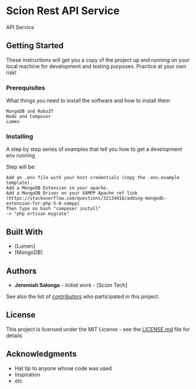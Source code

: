 # Scion Rest API Service

API Service

## Getting Started

These instructions will get you a copy of the project up and running on your local machine for development and testing purposes. Practice at your own risk!

### Prerequisites

What things you need to install the software and how to install them

```
MongoDB and Robo3T
Node and Composer
Lumen
```

### Installing

A step by step series of examples that tell you how to get a development env running

Step will be:

```
Add an .env file with your host credentials (copy the .env.example template).
Add a MongoDB Extension in your apache.
Add a MongoDB Driver on your XAMPP Apache ref link (https://stackoverflow.com/questions/32134416/adding-mongodb-extension-for-php-5-6-xampp)
Then type on bash "composer install"
-> "php artisan migrate"
```

## Built With

* [Lumen]
* [MongoDB]


## Authors

* **Jeremiah Salonga** - *Initial work* - [Scion Tech]

See also the list of [contributors](https://github.com/jaremsalonga/scion_service/contributors) who participated in this project.

## License

This project is licensed under the MIT License - see the [LICENSE.md](LICENSE.md) file for details

## Acknowledgments

* Hat tip to anyone whose code was used
* Inspiration
* etc
